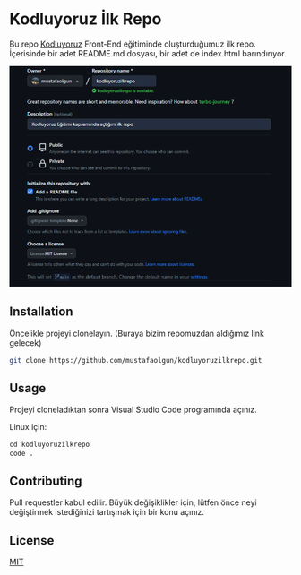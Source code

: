 # Kodluyoruz İlk Repo

Bu repo [Kodluyoruz](https://www.kodluyoruz.org) Front-End eğitiminde oluşturduğumuz ilk repo. İçerisinde bir adet
README.md dosyası, bir adet de index.html barındırıyor.

![github](figures/mustafaolgungithub.png)

## Installation

Öncelikle projeyi clonelayın. (Buraya bizim repomuzdan aldığımız link gelecek)

```bash
git clone https://github.com/mustafaolgun/kodluyoruzilkrepo.git
```

## Usage

Projeyi cloneladıktan sonra Visual Studio Code programında açınız.

Linux için:

```linux
cd kodluyoruzilkrepo
code .
```

## Contributing

Pull requestler kabul edilir. Büyük değişiklikler için, lütfen önce neyi değiştirmek istediğinizi tartışmak için bir konu açınız.

## License

[MIT](https://choosealicense.com/licenses/mit/)
